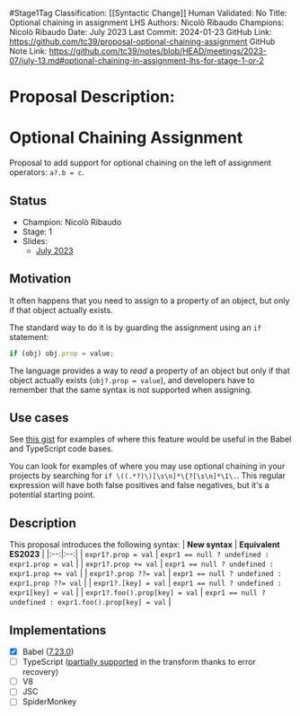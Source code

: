 #Stage1Tag
Classification: [[Syntactic Change]]
Human Validated: No
Title: Optional chaining in assignment LHS
Authors: Nicolò Ribaudo
Champions: Nicolò Ribaudo
Date: July 2023
Last Commit: 2024-01-23
GitHub Link: https://github.com/tc39/proposal-optional-chaining-assignment
GitHub Note Link: https://github.com/tc39/notes/blob/HEAD/meetings/2023-07/july-13.md#optional-chaining-in-assignment-lhs-for-stage-1-or-2

# Proposal Description:
# Optional Chaining Assignment

Proposal to add support for optional chaining on the left of assignment operators: `a?.b = c`.

## Status

- Champion: Nicolò Ribaudo
- Stage: 1
- Slides:
  - [July 2023](https://docs.google.com/presentation/d/1KL9MRyxprgXDEsxT8Ddrdro074L3fQm88zXHsWL-Dwk)

## Motivation

It often happens that you need to assign to a property of an object, but only if that object actually exists.

The standard way to do it is by guarding the assignment using an `if` statement:
```js
if (obj) obj.prop = value;
```

The language provides a way to _read_ a property of an object but only if that object actually exists (`obj?.prop = value`), and developers have to remember that the same syntax is not supported when assigning.

## Use cases

See [this gist](https://gist.github.com/nicolo-ribaudo/d264e424b618e7deaeca1d6e4f16a7c0) for examples of where this feature would be useful in the Babel and TypeScript code bases.

You can look for examples of where you may use optional chaining in your projects by searching for `if \((.*?)\)[\s\n]*\{?[\s\n]*\1\.`. This regular expression will have both false positives and false negatives, but it's a potential starting point.

## Description

This proposal introduces the following syntax:
| **New syntax** | **Equivalent ES2023** |
|:--:|:--:|
| `expr1?.prop = val`   | `expr1 == null ? undefined : expr1.prop = val`   |
| `expr1?.prop += val`  | `expr1 == null ? undefined : expr1.prop += val`  |
| `expr1?.prop ??= val` | `expr1 == null ? undefined : expr1.prop ??= val` |
| `expr1?.[key] = val`  | `expr1 == null ? undefined : expr1[key] = val`   |
| `expr1?.foo().prop[key] = val`  | `expr1 == null ? undefined : expr1.foo().prop[key] = val`   |

## Implementations

- [X] Babel ([7.23.0](https://babeljs.io/blog/2023/09/25/7.23.0#optional-chaining-assignment-15751))
- [ ] TypeScript ([partially supported](https://www.typescriptlang.org/play?#code/DYUwLgBAhgXBB2BXYwIB8IG8IA85IFsAjEAJwgF8BuAKBqgH4A6HCAXggEZbGWIBqDgGZaQA) in the transform thanks to error recovery)
- [ ] V8
- [ ] JSC
- [ ] SpiderMonkey
